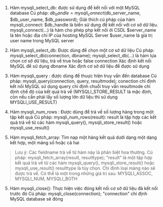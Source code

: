 1. Hàm mysqli_select_db: được sử dụng để kết nối với một MySQL database
Cú pháp: $db_handle = mysqli_connect($db_server_name, $db_user_name, $db_password);
Giải thích cú pháp của hàm mysqli_connect:
    $db_handle là biến sử dụng để kết nối với cơ sở dữ liệu.
    mysqli_connect(...) là hàm cho phép php kết nối ới CSDL
    $server_name là tên hoặc địa chỉ IP của hosting MySQL Server
    $user_name là giá trị user name trong MySQL server

2. Hàm mysqli_select_db: Được dùng để chọn một cơ sở dữ liệu
Cú pháp: mysqli_select_db(connection, dbname);
    mysqli_select_db(...) là hàm lựa chọn cơ sở dữ liệu, trả về true hoặc false
    connection Xác định kết nối MySQL để sử dụng
    dbname Xác định cơ sở dữ liệu để được sử dụng

3. Hàm mysqli_query : được dùng để thuực hiện truy vấn đến database
Cú pháp: mysqli_query(connection, query, resultmode);
    conection chỉ định kết nối MySQL sử dụng
    query chỉ định chuỗi truy vấn
    resultmode chỉ định chế độ của kết quả trả về (MYSQLI_STORE_RESULT là mặc định, còn nếu cần phải lấy số lượng lớn dữ liệu thì sử dụng MYSQLI_USE_RESULT)

3. Hàm mysqli_num_rows : Được dùng để trả về số lượng hàng trong một tập kết quả
Cú pháp: mysqli_num_rows(result):
    result là tập hợp các kết quả trả về từ các hàm mysqli_query(), mysqli_store_result() hoặc mysqli_use_result()

4. Hàm mysqli_fetch_array: Tìm nạp một hàng kết quả dưới dạng một dạng kết hợp, một mảng số hoặc cả hai
> Lưu ý: Các fieldname trả về từ hàm này là phân biệt hoa thường.
Cú pháp: mysqli_fetch_array(result, resulttype);
    "result" là một tập hợp kết quả trả về từ các hàm mysqli_query(), mysqli_store_result() hoặc mysqli_use_result()
    resulttype là tùy chọn. Chỉ định loại mảng nào sẽ được trả về. Có thể là một trong những giá trị sau: MYSQLI_ASSOC, MYSQLI_NUM, MYSQLI_BOTH 
5. Hàm mysqli_close(): Thực hiện việc đóng kết nối cơ sở dữ liệu đã kết nối trước đó
Cú pháp: mysqli_close(connection);
    "connection" chỉ định MySQL database sẽ đóng

